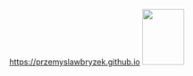 https://przemyslawbryzek.github.io
<picture>
 <img src="https://ih1.redbubble.net/image.3809119499.7667/raf,750x1000,075,t,101010:01c5ca27c6.jpg" style="width:75px;height:100px;">
</picture>
